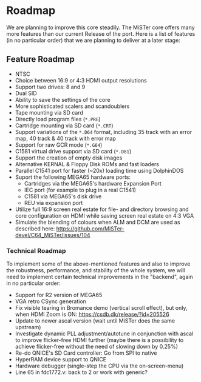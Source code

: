 Roadmap
=======

We are planning to improve this core steadily. The MiSTer core offers many
more features than our current Release of the port. Here is a list of features
(in no particular order) that we are planning to deliver at a later stage:

Feature Roadmap
---------------


* NTSC
* Choice between 16:9 or 4:3 HDMI output resolutions
* Support two drives: 8 and 9
* Dual SID
* Ability to save the settings of the core
* More sophisticated scalers and scandoublers
* Tape mounting via SD card
* Directly load program files (`*.PRG`)
* Cartridge mounting via SD card (`*.CRT`)
* Support variations of the `*.D64` format, including 35 track with an error
  map, 40 track & 40 track with error map
* Support for raw GCR mode (`*.G64`)
* C1581 virtual drive support via SD card (`*.D81`)
* Support the creation of empty disk images
* Alternative KERNAL & Floppy Disk ROMs and fast loaders
* Parallel C1541 port for faster (~20x) loading time using DolphinDOS
* Suport the following MEGA65 hardware ports:
  * Cartridges via the MEGA65's hardware Expansion Port
  * IEC port (for example to plug in a real C1541)
  * C1581 via MEGA65's disk drive
  * REU via expansion port
* Utilize full 16:9 screen real estate for file- and directory browsing and
  core configuration on HDMI while saving screen real estate on 4:3 VGA
* Simulate the blending of colours when ALM and DCM are used
  as described here: https://github.com/MiSTer-devel/C64_MiSTer/issues/104

### Technical Roadmap

To implement some of the above-mentioned features and also to improve the
robustness, performance, and stability of the whole system, we will need
to implement certain technical improvements in the "backend", again in no
particular order:

* Support for R2 version of MEGA65
* VGA retro CSync generation
* Fix visible tearing in Bromance demo (vertical scroll effect), but only,
  when HDMI Zoom is ON: https://csdb.dk/release/?id=205526
* Update to newer ascal version (wait until MiSTer does the same upstream)
* Investigate dynamic PLL adjustment/autotune in conjunction with ascal
  to improve flicker-free HDMI further (maybe there is a possibility to
  achieve flicker-free without the need of slowing down by 0.25%)
* Re-do QNICE's SD Card controller: Go from SPI to native
* HyperRAM device support to QNICE
* Hardware debugger (single-step the CPU via the on-screen-menu)
* Line 65 in fdc1772.v: back to 2 or work with generic?
